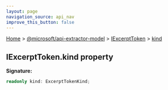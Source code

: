 ```yaml
---
layout: page
navigation_source: api_nav
improve_this_button: false
---
```



[Home](./index.md) &gt; [@microsoft/api-extractor-model](./api-extractor-model.md) &gt; [IExcerptToken](./api-extractor-model.iexcerpttoken.md) &gt; [kind](./api-extractor-model.iexcerpttoken.kind.md)

## IExcerptToken.kind property

<b>Signature:</b>

```typescript
readonly kind: ExcerptTokenKind;
```
